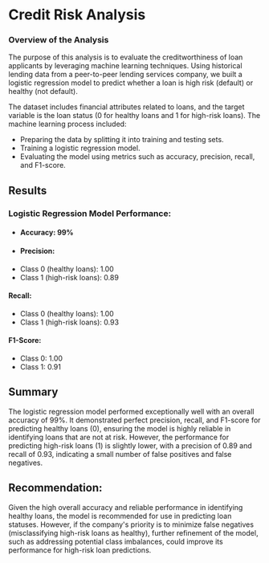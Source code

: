 # Credit Risk Analysis
### Overview of the Analysis
The purpose of this analysis is to evaluate the creditworthiness of loan applicants by leveraging machine learning techniques. Using historical lending data from a peer-to-peer lending services company, we built a logistic regression model to predict whether a loan is high risk (default) or healthy (not default).

The dataset includes financial attributes related to loans, and the target variable is the loan status (0 for healthy loans and 1 for high-risk loans). The machine learning process included:

- Preparing the data by splitting it into training and testing sets.
- Training a logistic regression model.
- Evaluating the model using metrics such as accuracy, precision, recall, and F1-score.
  
## Results
### Logistic Regression Model Performance:
- #### Accuracy: 99%
- #### Precision:
- Class 0 (healthy loans): 1.00
- Class 1 (high-risk loans): 0.89
#### Recall:
- Class 0 (healthy loans): 1.00
- Class 1 (high-risk loans): 0.93
#### F1-Score:
- Class 0: 1.00
- Class 1: 0.91
  
## Summary
The logistic regression model performed exceptionally well with an overall accuracy of 99%. It demonstrated perfect precision, recall, and F1-score for predicting healthy loans (0), ensuring the model is highly reliable in identifying loans that are not at risk. However, the performance for predicting high-risk loans (1) is slightly lower, with a precision of 0.89 and recall of 0.93, indicating a small number of false positives and false negatives.

## Recommendation:
Given the high overall accuracy and reliable performance in identifying healthy loans, the model is recommended for use in predicting loan statuses. However, if the company's priority is to minimize false negatives (misclassifying high-risk loans as healthy), further refinement of the model, such as addressing potential class imbalances, could improve its performance for high-risk loan predictions.
